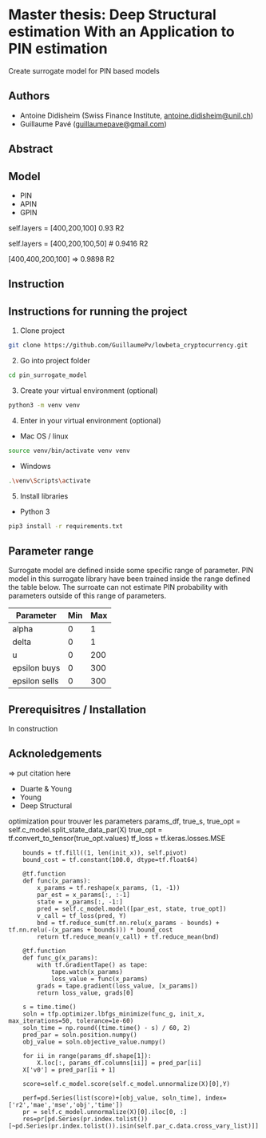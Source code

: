 # Master thesis: Deep Structural estimation With an Application to PIN estimation

Create surrogate model for PIN based models

## Authors

- Antoine Didisheim (Swiss Finance Institute, antoine.didisheim@unil.ch)
- Guillaume Pavé (guillaumepave@gmail.com)

## Abstract


## Model

- PIN
- APIN
- GPIN

self.layers = [400,200,100] 0.93 R2

self.layers = [400,200,100,50] # 0.9416 R2

[400,400,200,100] => 0.9898 R2




## Instruction

## Instructions for running the project

1) Clone project

```bash
git clone https://github.com/GuillaumePv/lowbeta_cryptocurrency.git
```

2) Go into project folder

```bash
cd pin_surrogate_model
```

3) Create your virtual environment (optional)

```bash
python3 -m venv venv
```

4) Enter in your virtual environment (optional)

* Mac OS / linux
```bash
source venv/bin/activate venv venv
```

* Windows
```bash
.\venv\Scripts\activate
```

5) Install libraries

* Python 3
```bash
pip3 install -r requirements.txt
```

## Parameter range

Surrogate model are defined inside some specific range of parameter. PIN model in this surrogate library have been trained inside the range defined the table below.
The surroate can not estimate PIN probability with parameters outside of this range of parameters.

| Parameter | Min | Max
| ------------- | ------------- | ------------- 
| alpha  | 0  | 1
| delta  | 0  | 1
| u  | 0  | 200
| epsilon buys  | 0  | 300
| epsilon sells  | 0  | 300

## Prerequisitres / Installation

In construction

## Acknoledgements

=> put citation here

- Duarte & Young
- Young
- Deep Structural 

optimization pour trouver les parameters
 params_df, true_s, true_opt = self.c_model.split_state_data_par(X)
        true_opt = tf.convert_to_tensor(true_opt.values)
        tf_loss = tf.keras.losses.MSE

        bounds = tf.fill((1, len(init_x)), self.pivot)
        bound_cost = tf.constant(100.0, dtype=tf.float64)

        @tf.function
        def func(x_params):
            x_params = tf.reshape(x_params, (1, -1))
            par_est = x_params[:, :-1]
            state = x_params[:, -1:]
            pred = self.c_model.model([par_est, state, true_opt])
            v_call = tf_loss(pred, Y)
            bnd = tf.reduce_sum(tf.nn.relu(x_params - bounds) + tf.nn.relu(-(x_params + bounds))) * bound_cost
            return tf.reduce_mean(v_call) + tf.reduce_mean(bnd)

        @tf.function
        def func_g(x_params):
            with tf.GradientTape() as tape:
                tape.watch(x_params)
                loss_value = func(x_params)
            grads = tape.gradient(loss_value, [x_params])
            return loss_value, grads[0]

        s = time.time()
        soln = tfp.optimizer.lbfgs_minimize(func_g, init_x, max_iterations=50, tolerance=1e-60)
        soln_time = np.round((time.time() - s) / 60, 2)
        pred_par = soln.position.numpy()
        obj_value = soln.objective_value.numpy()

        for ii in range(params_df.shape[1]):
            X.loc[:, params_df.columns[ii]] = pred_par[ii]
        X['v0'] = pred_par[ii + 1]

        score=self.c_model.score(self.c_model.unnormalize(X)[0],Y)

        perf=pd.Series(list(score)+[obj_value, soln_time], index=['r2','mae','mse','obj','time'])
        pr = self.c_model.unnormalize(X)[0].iloc[0, :]
        res=pr[pd.Series(pr.index.tolist())[~pd.Series(pr.index.tolist()).isin(self.par_c.data.cross_vary_list)]]